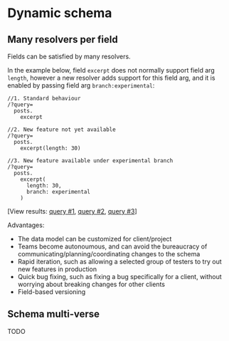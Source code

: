 # Dynamic schema

## Many resolvers per field

Fields can be satisfied by many resolvers.

In the example below, field `excerpt` does not normally support field arg `length`, however a new resolver adds support for this field arg, and it is enabled by passing field arg `branch:experimental`:

```less
//1. Standard behaviour
/?query=
  posts.
    excerpt

//2. New feature not yet available
/?query=
  posts.
    excerpt(length: 30)

//3. New feature available under experimental branch
/?query=
  posts.
    excerpt(
      length: 30,
      branch: experimental
    )
```

[View results: <a href="https://newapi.getpop.org/api/graphql/?query=posts.excerpt">query #1</a>, <a href="https://newapi.getpop.org/api/graphql/?query=posts.excerpt(length:30)">query #2</a>, <a href="https://newapi.getpop.org/api/graphql/?query=posts.excerpt(length:30,branch:experimental)">query #3</a>]

Advantages:

- The data model can be customized for client/project
- Teams become autonoumous, and can avoid the bureaucracy of communicating/planning/coordinating changes to the schema
- Rapid iteration, such as allowing a selected group of testers to try out new features in production
- Quick bug fixing, such as fixing a bug specifically for a client, without worrying about breaking changes for other clients
- Field-based versioning

## Schema multi-verse

TODO
